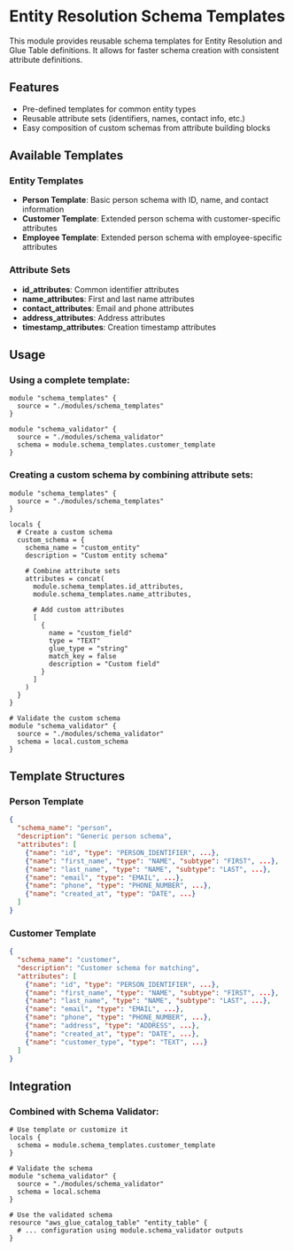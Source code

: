 # Entity Resolution Schema Templates

This module provides reusable schema templates for Entity Resolution and Glue Table definitions. It allows for faster schema creation with consistent attribute definitions.

## Features

- Pre-defined templates for common entity types
- Reusable attribute sets (identifiers, names, contact info, etc.)
- Easy composition of custom schemas from attribute building blocks

## Available Templates

### Entity Templates

- **Person Template**: Basic person schema with ID, name, and contact information
- **Customer Template**: Extended person schema with customer-specific attributes
- **Employee Template**: Extended person schema with employee-specific attributes

### Attribute Sets

- **id_attributes**: Common identifier attributes
- **name_attributes**: First and last name attributes
- **contact_attributes**: Email and phone attributes
- **address_attributes**: Address attributes
- **timestamp_attributes**: Creation timestamp attributes

## Usage

### Using a complete template:

```hcl
module "schema_templates" {
  source = "./modules/schema_templates"
}

module "schema_validator" {
  source = "./modules/schema_validator"
  schema = module.schema_templates.customer_template
}
```

### Creating a custom schema by combining attribute sets:

```hcl
module "schema_templates" {
  source = "./modules/schema_templates"
}

locals {
  # Create a custom schema
  custom_schema = {
    schema_name = "custom_entity"
    description = "Custom entity schema"

    # Combine attribute sets
    attributes = concat(
      module.schema_templates.id_attributes,
      module.schema_templates.name_attributes,

      # Add custom attributes
      [
        {
          name = "custom_field"
          type = "TEXT"
          glue_type = "string"
          match_key = false
          description = "Custom field"
        }
      ]
    )
  }
}

# Validate the custom schema
module "schema_validator" {
  source = "./modules/schema_validator"
  schema = local.custom_schema
}
```

## Template Structures

### Person Template

```json
{
  "schema_name": "person",
  "description": "Generic person schema",
  "attributes": [
    {"name": "id", "type": "PERSON_IDENTIFIER", ...},
    {"name": "first_name", "type": "NAME", "subtype": "FIRST", ...},
    {"name": "last_name", "type": "NAME", "subtype": "LAST", ...},
    {"name": "email", "type": "EMAIL", ...},
    {"name": "phone", "type": "PHONE_NUMBER", ...},
    {"name": "created_at", "type": "DATE", ...}
  ]
}
```

### Customer Template

```json
{
  "schema_name": "customer",
  "description": "Customer schema for matching",
  "attributes": [
    {"name": "id", "type": "PERSON_IDENTIFIER", ...},
    {"name": "first_name", "type": "NAME", "subtype": "FIRST", ...},
    {"name": "last_name", "type": "NAME", "subtype": "LAST", ...},
    {"name": "email", "type": "EMAIL", ...},
    {"name": "phone", "type": "PHONE_NUMBER", ...},
    {"name": "address", "type": "ADDRESS", ...},
    {"name": "created_at", "type": "DATE", ...},
    {"name": "customer_type", "type": "TEXT", ...}
  ]
}
```

## Integration

### Combined with Schema Validator:

```hcl
# Use template or customize it
locals {
  schema = module.schema_templates.customer_template
}

# Validate the schema
module "schema_validator" {
  source = "./modules/schema_validator"
  schema = local.schema
}

# Use the validated schema
resource "aws_glue_catalog_table" "entity_table" {
  # ... configuration using module.schema_validator outputs
}
```
